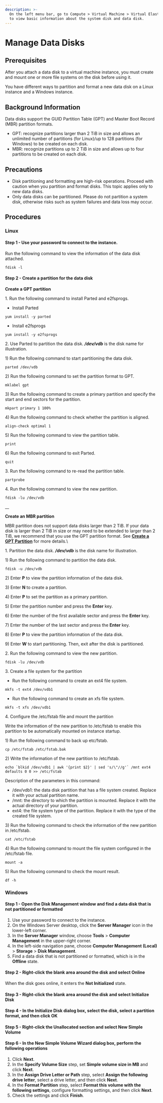 ```yaml
---
description: >-
  On the left menu bar, go to Compute > Virtual Machine > Virtual Elastic Disk
  to view basic information about the system disk and data disk.
---
```


# Manage Data Disks

## Prerequisites

After you attach a data disk to a virtual machine instance, you must create and mount one or more file systems on the disk before using it.&#x20;

You have different ways to partition and format a new data disk on a Linux instance and a Windows instance.



## Background Information

Data disks support the GUID Partition Table (GPT) and Master Boot Record (MBR) partition formats.

* GPT: recognize partitions larger than 2 TiB in size and allows an unlimited number of partitions (for Linux)/up to 128 partitions (for Windows) to be created on each disk.
* MBR: recognize partitions up to 2 TiB in size and allows up to four partitions to be created on each disk.



## **Precautions**

* Disk partitioning and formatting are high-risk operations. Proceed with caution when you partition and format disks. This topic applies only to new data disks.
* Only data disks can be partitioned. Please do not partition a system disk, otherwise risks such as system failures and data loss may occur.



## Procedures

### **Linux**

#### Step 1 - Use your password to connect to the instance.&#x20;

Run the following command to view the information of the data disk attached.

```
fdisk -l
```



#### Step 2 - Create a partition for the data disk

**Create a GPT partition**

1\. Run the following command to install Parted and e2fsprogs.

* Install Parted

```
yum install -y parted
```

* Install e2fsprogs

```
yum install -y e2fsprogs
```



2\. Use Parted to partition the data disk. _**/dev/vdb**_ is the disk name for illustration.

&#x20;   1\) Run the following command to start partitioning the data disk.

```
parted /dev/vdb
```

&#x20;   2\) Run the following command to set the partition format to GPT.

```
mklabel gpt
```

&#x20;   3\) Run the following command to create a primary partition and specify the start and end sectors for the partition.

```
mkpart primary 1 100%
```

&#x20;   4\) Run the following command to check whether the partition is aligned.

```
align-check optimal 1
```

&#x20;   5\) Run the following command to view the partition table.

```
print
```

&#x20;   6\) Run the following command to exit Parted.

```
quit
```



3\. Run the following command to re-read the partition table.

```
partprobe
```



4\. Run the following command to view the new partition.

```
fdisk -lu /dev/vdb
```

__

**Create an MBR partition**

MBR partition does not support data disks larger than 2 TiB. If your data disk is larger than 2 TiB in size or may need to be extended to larger than 2 TiB, we recommend that you use the GPT partition format. See [**Create a GPT Partition**](manage-data-disks.md#step-2-create-a-partition-for-the-data-disk) for more details.\


1\. Partition the data disk. _**/dev/vdb**_ is the disk name for illustration.

&#x20;   1\) Run the following command to partition the data disk.

```
fdisk -u /dev/vdb
```

&#x20;   2\) Enter **P** to view the partition information of the data disk.

&#x20;   3\) Enter **N** to create a partition.

&#x20;   4\) Enter **P** to set the partition as a primary partition.

&#x20;   5\) Enter the partition number and press the **Enter** key.

&#x20;   6\) Enter the number of the first available sector and press the **Enter** key.

&#x20;   7\) Enter the number of the last sector and press the **Enter** key.

&#x20;   8\) Enter **P** to view the partition information of the data disk.

&#x20;   9\) Enter **W** to start partitioning. Then, exit after the disk is partitioned.



2\. Run the following command to view the new partition.

```
fdisk -lu /dev/vdb
```



3\. Create a file system for the partition

* Run the following command to create an ext4 file system.

```
mkfs -t ext4 /dev/vdb1
```

* ​​​​​​Run the following command to create an xfs file system.

```
mkfs -t xfs /dev/vdb1
```



4\. Configure the /etc/fstab file and mount the partition

Write the information of the new partition to /etc/fstab to enable this partition to be automatically mounted on instance startup.

&#x20;   1\) Run the following command to back up etc/fstab.

```
cp /etc/fstab /etc/fstab.bak
```

&#x20;   2\) Write the information of the new partition to /etc/fstab.

```
echo `blkid /dev/vdb1 | awk '{print $2}' | sed 's/\"//g'` /mnt ext4 defaults 0 0 >> /etc/fstab
```

&#x20;    Description of the parameters in this command:

* /dev/vdb1: the data disk partition that has a file system created. Replace it with your actual partition name.
* /mnt: the directory to which the partition is mounted. Replace it with the actual directory of your partition.
* ext4: the file system type of the partition. Replace it with the type of the created file system.

&#x20;   3\) Run the following command to check the information of the new partition in /etc/fstab.

```
cat /etc/fstab
```

&#x20;   4\) Run the following command to mount the file system configured in the /etc/fstab file.

```
mount -a
```

&#x20;   5\) Run the following command to check the mount result.

```
df -h
```



### **Windows**

#### Step 1 - Open the **Disk Management** window and find a data disk that is not partitioned or formatted

1. Use your password to connect to the instance.
2. On the Windows Server desktop, click the **Server Manager** icon in the lower-left corner.
3. In the **Server Manager** window, choose **Tools** > **Computer Management** in the upper-right corner.
4. In the left-side navigation pane, choose **Computer Management (Local)** > **Storage** > **Disk Management**.
5. Find a data disk that is not partitioned or formatted, which is in the **Offline** state.

#### Step 2 - Right-click the blank area around the disk and select **Online**

When the disk goes online, it enters the **Not Initialized** state.

#### Step 3 - Right-click the blank area around the disk and select **Initialize Disk**

#### Step 4 - In the **Initialize Disk** dialog box, select the disk, select a partition format, and then click **OK**

#### Step 5 - Right-click the Unallocated section and select **New Simple Volume**

#### Step 6 - In the **New Simple Volume Wizard** dialog box, perform the following operations

1. Click **Next**.
2. In the **Specify Volume Size** step, set **Simple volume size in MB** and click **Next**.
3. In the **Assign Drive Letter or Path** step, select **Assign the following drive letter**, select a drive letter, and then click **Next**.
4. In the **Format Partition** step, select **Format this volume with the following settings**, configure formatting settings, and then click **Next**.
5. Check the settings and click **Finish**.

